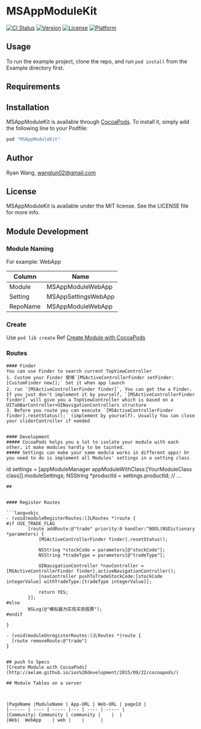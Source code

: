 # MSAppModuleKit

[![CI Status](http://img.shields.io/travis/aelam/MSAppModuleKit.svg?style=flat)](https://travis-ci.org/aelam/MSAppModuleKit)
[![Version](https://img.shields.io/cocoapods/v/MSAppModuleKit.svg?style=flat)](http://cocoapods.org/pods/MSAppModuleKit)
[![License](https://img.shields.io/cocoapods/l/MSAppModuleKit.svg?style=flat)](http://cocoapods.org/pods/MSAppModuleKit)
[![Platform](https://img.shields.io/cocoapods/p/MSAppModuleKit.svg?style=flat)](http://cocoapods.org/pods/MSAppModuleKit)

## Usage

To run the example project, clone the repo, and run `pod install` from the Example directory first.

## Requirements

## Installation

MSAppModuleKit is available through [CocoaPods](http://cocoapods.org). To install
it, simply add the following line to your Podfile:

```ruby
pod "MSAppModuleKit"
```

## Author

Ryan Wang, wanglun02@gmail.com

## License

MSAppModuleKit is available under the MIT license. See the LICENSE file for more info.

## Module Development

### Module Naming
For example: WebApp

|Column |        Name         |
|----| --------------------|
|Module | MSAppModuleWebApp   |
|Setting | MSAppSettingsWebApp |
|RepoName | MSAppModuleWebApp   |

### Create
Use `pod lib create`
Ref
[Create Module with CocoaPods](http://aelam.github.io/ios%20development/2015/09/22/cocoapods/)

### Routes


```
#### Finder
You can use Finder to search current TopViewController
1. Custom your Finder 使用`[MSActiveControllerFinder setFinder:[CustomFinder new]];` Set it when app launch
2. run `[MSActiveControllerFinder finder]`, You can get the a Finder，If you just don't implement it by yourself, `[MSActiveControllerFinder finder]` will give you a TopViewController which is based on a UITabBarController+UINavigationControllers structure
3. Before you route you can execute `[MSActiveControllerFinder finder].resetStatus();` (implement by yourself). Usually You can close your sliderController if needed 


#### Development
##### CocoaPods helps you a lot to isolate your module with each other, it make modules hardly to be tainted.
##### Settings can make your same module works in different apps! Or you need to do is implement all Modules' settings in a setting class

```
id<OneOfYouModuleSettings> settings = [appModuleManager appModuleWithClass:[YourModuleClass class]].moduleSettings;
NSString *productId = settings.productId;
// ...

```
##


#### Register Routes

```lang=objc
- (void)moduleRegisterRoutes:(JLRoutes *)route {
#if USE_TRADE_FLAG
        [route addRoute:@"trade" priority:0 handler:^BOOL(NSDictionary *parameters) {
            [MSActiveControllerFinder finder].resetStatus();

            NSString *stockCode = parameters[@"stockCode"];
            NSString *tradeType = parameters[@"tradeType"];

            UINavigationController *navController = [MSActiveControllerFinder finder].activeNavigationController();
            [navController pushToTradeStockCode:[stockCode integerValue] withTradeType:[tradeType integerValue]];

            return YES;
        }];
#else
        NSLog(@"模拟器为实现买卖股票");
#endif

}

- (void)moduleUnregisterRoutes:(JLRoutes *)route {
  [route removeRoute:@"trade"]
}


## push to Specs
[Create Module with CocoaPods](http://aelam.github.io/ios%20development/2015/09/22/cocoapods/)

## Module Tables on a server



|PageName |ModuleName | App-URL | Web-URL | pageId |
|------ | ---- | ----- |--- | ---- | ----- |
|Community| Community | community |    |  |
|Web|  WebApp    | web |    |      |

